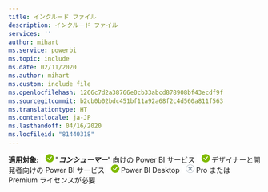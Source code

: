 ```yaml
---
title: インクルード ファイル
description: インクルード ファイル
services: ''
author: mihart
ms.service: powerbi
ms.topic: include
ms.date: 02/11/2020
ms.author: mihart
ms.custom: include file
ms.openlocfilehash: 1266c7d2a38766e0cb33abcd878908bf43ecdf9f
ms.sourcegitcommit: b2cb0b02bdc451bf11a92a68f2c4d560a811f563
ms.translationtype: HT
ms.contentlocale: ja-JP
ms.lasthandoff: 04/16/2020
ms.locfileid: "81440318"
---
```

<Token>**適用対象:** ![○](media/yes.png)"***コンシューマー***" 向けの Power BI サービス ![○](media/yes.png)デザイナーと開発者向けの Power BI サービス ![○](media/yes.png)Power BI Desktop ![×](media/no.png)Pro または Premium ライセンスが必要 </Token>
